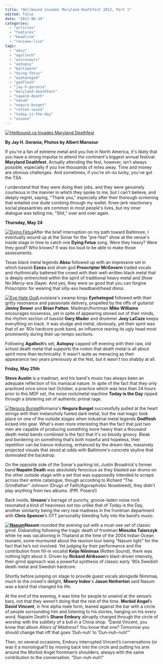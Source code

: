 ```yaml
---
title: "Hellbound invades Maryland Deathfest 2012, Part 1"
edited: false
date: "2012-06-19"
categories:
  - "articles"
  - "features"
  - "headline"
  - "reviews-live"
tags:
  - "absu"
  - "agalloch"
  - "astronauts"
  - "autopsy"
  - "baltimore"
  - "dying-fetus"
  - "eyehategod"
  - "godflesh"
  - "jay-h-gorania"
  - "maryland-deathfest"
  - "napalm-death"
  - "nasum"
  - "negura-bunget"
  - "rotten-sound"
  - "today-is-the-day"
  - "unsane"
---
```


[![Hellbound.ca Invades Maryland Deathfest](http://www.hellbound.ca/wp-content/uploads/2012/06/cover.jpg "Hellbound.ca Invades Maryland Deathfest")](http://www.hellbound.ca/wp-content/uploads/2012/06/cover.jpg)

**By Jay H. Gorania; Photos by Albert Mansour**

If you're a fan of extreme metal and you live in North America, it's likely that you have a strong impulse to attend the continent's biggest annual festival: **Maryland Deathfest**. Actually attending the fest, however, isn't always possible, especially if you live thousands of miles away. Time and money are obvious challenges. And sometimes, if you're oh-so lucky, you've got the TSA.

I understand that they were doing their jobs, and they were genuinely courteous in the manner in which they spoke to me, but I can't believe, and deeply regret, saying, "Thank you," especially after their thorough screening that entailed one dude combing through my wallet. Knee-jerk reactionary social pleasantries are common in most people's lives, but my inner dialogue was telling me, "Shit," over and over again.

**Thursday, May 24**

[![Dying Fetus](http://www.hellbound.ca/wp-content/uploads/2012/06/DYING-FETUS-023-182x182.jpg "Dying Fetus")](http://www.hellbound.ca/wp-content/uploads/2012/06/DYING-FETUS-023.jpg)After the brief interruption on my path toward Baltimore, I eventually wound up at the Sonar for the "pre-fest" show at the venue's inside stage in time to catch one **Dying Fetus** song. Were they heavy? Were they good? Who knows? It was too loud to be able to make those assessments.

Texas black metal legends **Absu** followed up with an impressive set in which bassist **Ezezu** and drum god **Proscriptor McGovern** traded vocals and rhythmically battered the crowd with their well-written black metal that is deeply entrenched within the spirit of traditional heavy metal and _Show No Mercy_\-era Slayer. And yes, they were so good that you can forgive Proscriptor for wearing that silly-ass headband/head dress.

[![Eye Hate God](http://www.hellbound.ca/wp-content/uploads/2012/06/EYEHATEGOD-043-182x182.jpg "Eye Hate God")](http://www.hellbound.ca/wp-content/uploads/2012/06/EYEHATEGOD-043.jpg)Louisiana's swamp kings **Eyehategod** followed with their gritty resonance and passionate delivery, propelled by the riffs of guitarist **Jimmy Bower** and **Brian Patton**. Madman/frontman **Mike Williams** encourages looseness, yet in spite of appearing stoned out of their minds, the rhythm section of bassist **Gary Mader** and drummer **Joey LaCaze** keeps everything on track. It was sludge and metal, obviously, yet their spirit was that of an ‘80s hardcore punk band, an influence rearing its ugly head most prominently during their up-tempo sections.

Following **Agalloch**’s set, **Autopsy** capped off evening with their raw, old school death metal that supports the notion that death metal is all about spirit more than technicality. It wasn't quite as menacing as their appearance two years previously at the fest, but it wasn't too shabby at all.

**Friday, May 25th**

**Steve Austin** is a madman, and his band's music has always been an adequate reflection of his maniacal nature. In spite of the fact that they only practiced once since last October, a practice which was less than 24 hours prior to this MDF set, the noise rock/metal machine **Today is the Day** ripped through a blistering set of authentic primal rage.

[![Negura Bunget](http://www.hellbound.ca/wp-content/uploads/2012/06/NEGURA-BUNGET-056-182x182.jpg "Negura Bunget")](http://www.hellbound.ca/wp-content/uploads/2012/06/NEGURA-BUNGET-056.jpg)Romania's **Negura Bunget** successfully pulled at the heart strings with their melancholy fueled dark metal, but the real magic took place on one of the outside stages when industrial metal legends **Godflesh** kicked into gear. What's even more interesting than the fact that just two men are capable of producing something more heavy than a thousand death metal bands combined is the fact that it's so bloody groovy. Bleak and bordering on something that’s both hopeful and hopeless, their repetition can be trance-inducing, enhanced by the dream-like, massively projected visuals that stood at odds with Baltimore's concrete skyline that dominated the backdrop.

On the opposite side of the Sonar's parking lot, Justin Broadrick's former band **Napalm Death** was absolutely ferocious as they blasted ear drums on the other outside stage with a set that was supposedly intended to scrape across their entire catalogue, though according to Richard “The Grindfather” Johnson (Drugs of Faith/Agoraphobic Nosebleed), they didn't play anything from two albums. (Pfft. Posers!)

Back inside, **Unsane**'s barrage of punchy, groove-laden noise rock resonated a kind of heaviness not too unlike that of Today is the Day, another similarity being the very real madness in the frontman department with **Chris Spencer**’s OTT personality bleeding fully into the band’s music.

**[![Nasum](http://www.hellbound.ca/wp-content/uploads/2012/06/NASUM-029-182x182.jpg "Nasum")](http://www.hellbound.ca/wp-content/uploads/2012/06/NASUM-029.jpg)Nasum** rounded the evening out with a must-see set of classic grind. Disbanding following the tragic death of frontman **Mieszko Talarczyk** while he was vacationing in Thailand at the time of the 2004 Indian Ocean tsunami, some murmured about the reunion tour being "Nasum light" for the fact that he’s not involved. Yet judging by their performance and the contribution from fill-in vocalist **Keijo Niinimaa** (Rotten Sound), there was nothing light about it. Driven by **Rickard Alriksson**’s blast-driven intensity, their grind approach was a powerful synthesis of classic early '90s Swedish death metal and Swedish hardcore.

Shortly before jumping on stage to provide guest vocals alongside Niinimaa, much to the crowd's delight, **Misery Index**'s **Jason Netherton** said Nasum was a band that changed his life.

At the end of the evening, it was time for people to unwind at the venue’s bars, not that they weren’t doing that the rest of the time. **Morbid Angel**’s **David Vincent**, in fine alpha male form, leaned against the bar with a circle of people surrounding him and listening to his stories, hanging on his every word. Napalm Death’s **Shane Embury** abruptly charged through the circle of worship with the subtlety of a bull in a China shop. “David Vincent, you know that album _Altars of Madness_? You know that one? Tomorrow you should change that riff that goes ‘Duh-nuh’ to ‘Dun-nuh-nuh!’”

Then, on several occasions, Embury interrupted Vincent’s conversations (or was it a monologue?) by moving back into the circle and putting his arm around the Morbid Angel frontman’s shoulders, always with the same contribution to the conversation. “Dun-nuh-nuh!”
